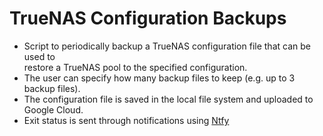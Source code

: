 # TrueNAS Configuration Backups
- Script to periodically backup a TrueNAS configuration file that can be used to <br/>
restore a TrueNAS pool to the specified configuration.
- The user can specify how many backup files to keep (e.g. up to 3 backup files).
- The configuration file is saved in the local file system and uploaded to Google Cloud.
- Exit status is sent through notifications using [Ntfy](https://ntfy.sh/)